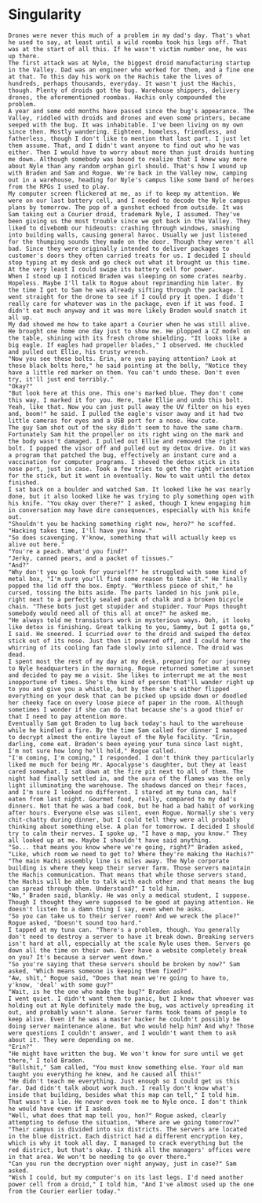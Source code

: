 # Singularity

    Drones were never this much of a problem in my dad's day. That's what he used to say, at least until a wild roomba took his legs off. That was at the start of all this. If he wasn't victim number one, he was up there. 
    The first attack was at Nyle, the biggest droid manufacturing startup in the Valley. Dad was an engineer who worked for them, and a fine one at that. To this day his work on the Hachis take the lives of hundreds, perhaps thousands, everyday. It wasn't just the Hachis, though. Plenty of droids got the bug. Warehouse shippers, delivery drones, the aforementioned roombas. Hachis only compounded the problem.
    A year and some odd months have passed since the bug's appearance. The Valley, riddled with droids and drones and even some printers, became seeped with the bug. It was inhabitable. I've been living on my own since then. Mostly wandering. Eighteen, homeless, friendless, and fatherless, though I don't like to mention that last part. I just let them assume. That, and I didn't want anyone to find out who he was either. Then I would have to worry about more than just droids hunting me down. Although somebody was bound to realize that I knew way more about Nyle than any random orphan girl should. That's how I wound up with Braden and Sam and Rogue. We're back in the Valley now, camping out in a warehouse, heading for Nyle's campus like some band of heroes from the RPGs I used to play.
    My computer screen flickered at me, as if to keep my attention. We were on our last battery cell, and I needed to decode the Nyle campus plans by tomorrow. The pop of a gunshot echoed from outside. It was Sam taking out a Courier droid, trademark Nyle, I assumed. They've been giving us the most trouble since we got back in the Valley. They liked to divebomb our hideouts: crashing through windows, smashing into building walls, causing general havoc. Usually we just listened for the thumping sounds they made on the door. Though they weren't all bad. Since they were originally intended to deliver packages to customer's doors they often carried treats for us. I decided I should stop typing at my desk and go check out what it brought us this time. At the very least I could swipe its battery cell for power.
    When I stood up I noticed Braden was sleeping on some crates nearby. Hopeless. Maybe I'll talk to Rogue about reprimanding him later. By the time I got to Sam he was already sifting through the package. I went straight for the drone to see if I could pry it open. I didn't really care for whatever was in the package, even if it was food. I didn't eat much anyway and it was more likely Braden would snatch it all up.
    My dad showed me how to take apart a Courier when he was still alive. He brought one home one day just to show me. He plopped a CZ model on the table, shining with its fresh chrome shielding. "It looks like a big eagle. If eagles had propeller blades," I observed. He chuckled and pulled out Ellie, his trusty wrench. 
    "Now you see these bolts. Erin, are you paying attention? Look at these black bolts here," he said pointing at the belly, "Notice they have a little red marker on them. You can't undo these. Don't even try, it'll just end terribly."
    "Okay?"
    "But look here at this one. This one's marked blue. They don't come this way, I marked it for you. Here, take Ellie and undo this bolt. Yeah, like that. Now you can just pull away the UV filter on his eyes and, boom!" he said. I pulled the eagle's visor away and it had two little cameras for eyes and a USB port for a nose. How cute.
    The guy Sam shot out of the sky didn't seem to have the same charm. Fortunately Sam hit the propeller on its right wing on the mark and the body wasn't damaged. I pulled out Ellie and removed the right bolt. I popped the visor off and pulled out my detox drive. On it was a program that patched the bug, effectively an instant cure and a vaccination for computer programs. I shoved the detox stick in its nose port, just in case. Took a few tries to get the right orientation for the stick, but it went in eventually. Now to wait until the detox finished. 
    I sat back on a boulder and watched Sam. It looked like he was nearly done, but it also looked like he was trying to ply something open with his knife. "You okay over there?" I asked, though I knew engaging him in conversation may have dire consequences, especially with his knife out.
    "Shouldn't you be hacking something right now, hero?" he scoffed.
    "Hacking takes time, I'll have you know."
    "So does scavenging. Y'know, something that will actually keep us alive out here."
    "You're a peach. What'd you find?"
    "Jerky, canned pears, and a packet of tissues."
    "And?"
    "Why don't you go look for yourself?" he struggled with some kind of metal box, "I'm sure you'll find some reason to take it." He finally popped the lid off the box. Empty. "Worthless piece of shit," he cursed, tossing the bits aside. The parts landed in his junk pile, right next to a perfectly sealed pack of chalk and a broken bicycle chain. "These bots just get stupider and stupider. Your Pops thought somebody would need all of this all at once?" he asked me.
    "He always told me transistors work in mysterious ways. Ooh, it looks like detox is finishing. Great talking to you, Sammy, but I gotta go," I said. He sneered. I scurried over to the droid and swiped the detox stick out of its nose. Just then it powered off, and I could here the whirring of its cooling fan fade slowly into silence. The droid was dead.
    I spent most the rest of my day at my desk, preparing for our journey to Nyle headquarters in the morning. Rogue returned sometime at sunset and decided to pay me a visit. She likes to interrupt me at the most inopportune of times. She's the kind of person that'll wander right up to you and give you a whistle, but by then she's either flipped everything on your desk that can be picked up upside down or doodled her cheeky face on every loose piece of paper in the room. Although sometimes I wonder if she can do that because she's a good thief or that I need to pay attention more.
    Eventually Sam got Braden to lug back today's haul to the warehouse while he kindled a fire. By the time Sam called for dinner I managed to decrypt almost the entire layout of the Nyle facility. "Erin, darling, come eat. Braden's been eyeing your tuna since last night, I'm not sure how long he'll hold," Rogue called.
    "I'm coming, I'm coming," I responded. I don't think they particularly liked me much for being Mr. Apocalypse's daughter, but they at least cared somewhat. I sat down at the fire pit next to all of them. The night had finally settled in, and the aura of the flames was the only light illuminating the warehouse. The shadows danced on their faces, and I'm sure I looked no different. I stared at my tuna can, half eaten from last night. Gourmet food, really, compared to my dad's dinners. Not that he was a bad cook, but he had a bad habit of working after hours. Everyone else was silent, even Rogue. Normally she's very chit-chatty during dinner, but I could tell they were all probably thinking about something else. A plan for tomorrow. I decided I should try to calm their nerves. I spoke up, "I have a map, you know." They all looked up at me. Maybe I shouldn't have said anything.
    "So... that means you know where we're going, right?" Braden asked, "Like, which room we need to get to? Where they're making the Hachis?"
    "The main Hachi assembly line is miles away. The Nyle corporate building is where they keep their server farm. Those servers maintain the Hachis communication. That means that while those servers stand, the Hachis will be able to talk with each other and that means the bug can spread through them. Understand?" I told him. 
    "No," Braden said, blankly. He was only a medical student, I suppose. Though I thought they were supposed to be good at paying attention. He doesn't listen to a damn thing I say, even when he asks.
    "So you can take us to their server room? And we wreck the place?" Rogue asked, "Doesn't sound too hard."
    I tapped at my tuna can. "There's a problem, though. You generally don't need to destroy a server to have it break down. Breaking servers isn't hard at all, especially at the scale Nyle uses them. Servers go down all the time on their own. Ever have a website completely break on you? It's because a server went down."
    "So you're saying that these servers should be broken by now?" Sam asked, "Which means someone is keeping them fixed?"
    "Aw, shit," Rogue said, "Does that mean we're going to have to, y'know, 'deal' with some guy?"
    "Wait, is he the one who made the bug?" Braden asked.
    I went quiet. I didn't want them to panic, but I knew that whoever was holding out at Nyle definitely made the bug, was actively spreading it out, and probably wasn't alone. Server farms took teams of people to keep alive. Even if he was a master hacker he couldn't possibly be doing server maintenance alone. But who would help him? And why? Those were questions I couldn't answer, and I wouldn't want them to ask about it. They were depending on me.
    "Erin?"
    "He might have written the bug. We won't know for sure until we get there," I told Braden.
    "Bullshit," Sam called, "You must know something else. Your old man taught you everything he knew, and he caused all this!"
    "He didn't teach me everything. Just enough so I could get us this far. Dad didn't talk about work much. I really don't know what's inside that building, besides what this map can tell," I told him. That wasn't a lie. He never even took me to Nyle once. I don't think he would have even if I asked.
    "Well, what does that map tell you, hon?" Rogue asked, clearly attempting to defuse the situation, "Where are we going tomorrow?"
    "Their campus is divided into six districts. The servers are located in the blue district. Each district had a different encryption key, which is why it took all day. I managed to crack everything but the red district, but that's okay. I think all the managers' offices were in that area. We won't be needing to go over there."
    "Can you run the decryption over night anyway, just in case?" Sam asked.
    "Wish I could, but my computer's on its last legs. I'd need another power cell from a droid," I told him, "And I've almost used up the one from the Courier earlier today."
